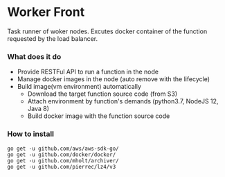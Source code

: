 # Worker Front

Task runner of woker nodes. Excutes docker container of the function requested by the load balancer.

### What does it do

- Provide RESTFul API to run a function in the node
- Manage docker images in the node (auto remove with the lifecycle)
- Build image(vm environment) automatically
	- Download the target function source code (from S3)
	- Attach environment by function's demands (python3.7, NodeJS 12, Java 8)
	- Build docker image with the function source code


### How to install

```
go get -u github.com/aws/aws-sdk-go/
go get -u github.com/docker/docker/
go get -u github.com/mholt/archiver/
go get -u github.com/pierrec/lz4/v3
```
